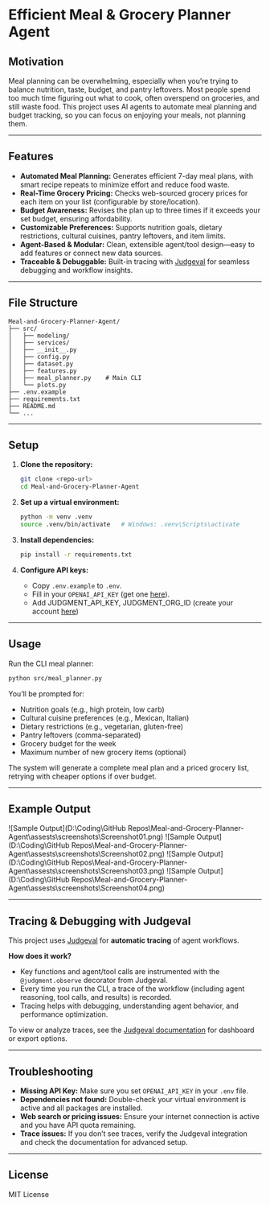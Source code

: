 # Efficient Meal & Grocery Planner Agent

## Motivation

Meal planning can be overwhelming, especially when you’re trying to balance nutrition, taste, budget, and pantry leftovers. Most people spend too much time figuring out what to cook, often overspend on groceries, and still waste food. This project uses AI agents to automate meal planning and budget tracking, so you can focus on enjoying your meals, not planning them.

---

## Features

- **Automated Meal Planning:** Generates efficient 7-day meal plans, with smart recipe repeats to minimize effort and reduce food waste.
- **Real-Time Grocery Pricing:** Checks web-sourced grocery prices for each item on your list (configurable by store/location).
- **Budget Awareness:** Revises the plan up to three times if it exceeds your set budget, ensuring affordability.
- **Customizable Preferences:** Supports nutrition goals, dietary restrictions, cultural cuisines, pantry leftovers, and item limits.
- **Agent-Based & Modular:** Clean, extensible agent/tool design—easy to add features or connect new data sources.
- **Traceable & Debuggable:** Built-in tracing with [Judgeval](https://github.com/judgeval/judgeval) for seamless debugging and workflow insights.

---

## File Structure

```
Meal-and-Grocery-Planner-Agent/
├── src/
│   ├── modeling/
│   ├── services/
│   ├── __init__.py
│   ├── config.py
│   ├── dataset.py
│   ├── features.py
│   ├── meal_planner.py    # Main CLI
│   └── plots.py
├── .env.example
├── requirements.txt
├── README.md
└── ...
```

---

## Setup

1. **Clone the repository:**

   ```bash
   git clone <repo-url>
   cd Meal-and-Grocery-Planner-Agent
   ```

2. **Set up a virtual environment:**

   ```bash
   python -m venv .venv
   source .venv/bin/activate   # Windows: .venv\Scripts\activate
   ```

3. **Install dependencies:**

   ```bash
   pip install -r requirements.txt
   ```

4. **Configure API keys:**

   - Copy `.env.example` to `.env`.
   - Fill in your `OPENAI_API_KEY` (get one [here](https://platform.openai.com/account/api-keys)).
   - Add JUDGMENT_API_KEY, JUDGMENT_ORG_ID (create your account [here](https://app.judgmentlabs.ai/register))

---

## Usage

Run the CLI meal planner:

```bash
python src/meal_planner.py
```

You’ll be prompted for:

- Nutrition goals (e.g., high protein, low carb)
- Cultural cuisine preferences (e.g., Mexican, Italian)
- Dietary restrictions (e.g., vegetarian, gluten-free)
- Pantry leftovers (comma-separated)
- Grocery budget for the week
- Maximum number of new grocery items (optional)

The system will generate a complete meal plan and a priced grocery list, retrying with cheaper options if over budget.

---

## Example Output

![Sample Output](D:\Coding\GitHub Repos\Meal-and-Grocery-Planner-Agent\assests\screenshots\Screenshot01.png)
![Sample Output](D:\Coding\GitHub Repos\Meal-and-Grocery-Planner-Agent\assests\screenshots\Screenshot02.png)
![Sample Output](D:\Coding\GitHub Repos\Meal-and-Grocery-Planner-Agent\assests\screenshots\Screenshot03.png)
![Sample Output](D:\Coding\GitHub Repos\Meal-and-Grocery-Planner-Agent\assests\screenshots\Screenshot04.png)

---

## Tracing & Debugging with Judgeval

This project uses [Judgeval](https://github.com/judgeval/judgeval) for **automatic tracing** of agent workflows.

**How does it work?**

- Key functions and agent/tool calls are instrumented with the `@judgment.observe` decorator from Judgeval.
- Every time you run the CLI, a trace of the workflow (including agent reasoning, tool calls, and results) is recorded.
- Tracing helps with debugging, understanding agent behavior, and performance optimization.

To view or analyze traces, see the [Judgeval documentation](https://github.com/judgeval/judgeval) for dashboard or export options.

---

## Troubleshooting

- **Missing API Key:**
  Make sure you set `OPENAI_API_KEY` in your `.env` file.
- **Dependencies not found:**
  Double-check your virtual environment is active and all packages are installed.
- **Web search or pricing issues:**
  Ensure your internet connection is active and you have API quota remaining.
- **Trace issues:**
  If you don’t see traces, verify the Judgeval integration and check the documentation for advanced setup.

---

## License

MIT License
